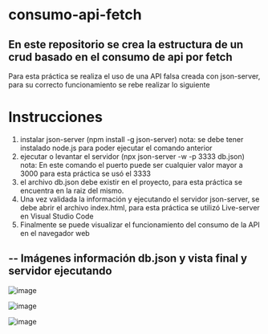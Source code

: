 # consumo-api-fetch
En este repositorio se crea la estructura de un crud basado en el consumo de api por fetch
-
Para esta práctica se realiza el uso de una API falsa creada con json-server, para su correcto funcionamiento se rebe realizar lo siguiente 

# Instrucciones
1. instalar json-server (npm install -g json-server) nota: se debe tener instalado node.js para poder ejecutar el comando anterior
2. ejecutar o levantar el servidor (npx json-server -w -p 3333 db.json) nota: En este comando el puerto puede ser cualquier valor mayor a 3000 para esta práctica se usó el 3333
3. el archivo db.json debe existir en el proyecto, para esta práctica se encuentra en la raiz del mismo.
4. Una vez validada la información y ejecutando el servidor json-server, se debe abrir el archivo index.html, para esta práctica se utilizó Live-server en Visual Studio Code
5. Finalmente se puede visualizar el funcionamiento del consumo de la API en el navegador web  

--
Imágenes información db.json y vista final y servidor ejecutando
--
![image](https://user-images.githubusercontent.com/106001562/173890139-ee2a4c08-9f1f-4820-a6c1-fdf8547b0825.png)

![image](https://user-images.githubusercontent.com/106001562/173890199-eae3dde7-4ae7-4501-9863-94ca51a639d6.png)

![image](https://user-images.githubusercontent.com/106001562/173890271-c5b5ba2c-dec2-479d-b3cc-6b0ec3efb016.png)
